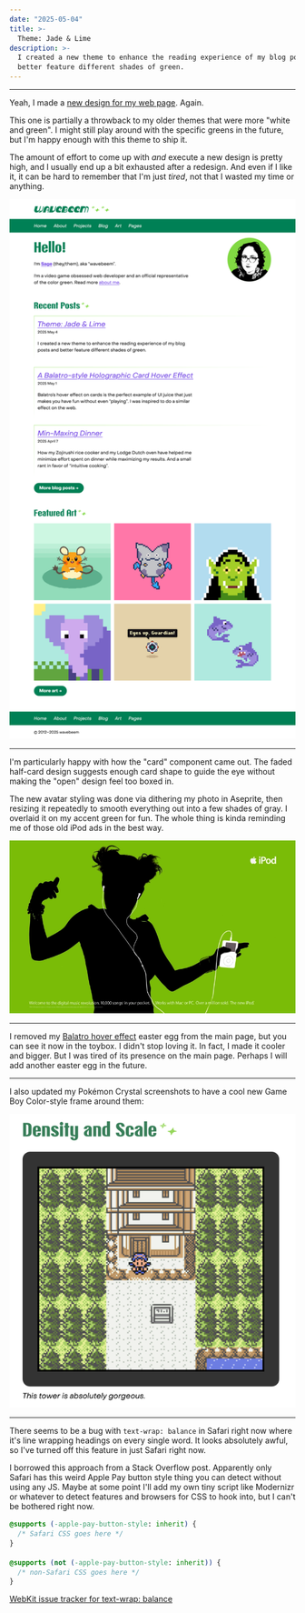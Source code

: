 ```yaml
---
date: "2025-05-04"
title: >-
  Theme: Jade & Lime
description: >-
  I created a new theme to enhance the reading experience of my blog posts and
  better feature different shades of green.
---
```


---

Yeah, I made a [new design for my web page](/past-designs/). Again.

This one is partially a throwback to my older themes that were more "white and
green". I might still play around with the specific greens in the future, but
I'm happy enough with this theme to ship it.

The amount of effort to come up with _and_ execute a new design is pretty high,
and I usually end up a bit exhausted after a redesign. And even if I like it, it
can be hard to remember that I'm just _tired_, not that I wasted my time or
anything.

![](./assets//jade-and-lime.webp)

---

I'm particularly happy with how the "card" component came out. The faded
half-card design suggests enough card shape to guide the eye without making the
"open" design feel too boxed in.

The new avatar styling was done via dithering my photo in Aseprite, then
resizing it repeatedly to smooth everything out into a few shades of gray. I
overlaid it on my accent green for fun. The whole thing is kinda reminding me of
those old iPod ads in the best way.

![](./assets/ipod.webp)

---

I removed my [Balatro hover effect](/toybox/2025/balatro/) easter egg from the
main page, but you can see it now in the toybox. I didn't stop loving it. In
fact, I made it cooler and bigger. But I was tired of its presence on the main
page. Perhaps I will add another easter egg in the future.

---

I also updated my Pokémon Crystal screenshots to have a cool new Game Boy
Color-style frame around them:

![](./assets/gbc.webp)

---

There seems to be a bug with `text-wrap: balance` in Safari right now where it's
line wrapping headings on every single word. It looks absolutely awful, so I've
turned off this feature in just Safari right now.

I borrowed this approach from a Stack Overflow post. Apparently only Safari has
this weird Apple Pay button style thing you can detect without using any JS.
Maybe at some point I'll add my own tiny script like Modernizr or whatever to
detect features and browsers for CSS to hook into, but I can't be bothered right
now.

```css
@supports (-apple-pay-button-style: inherit) {
  /* Safari CSS goes here */
}

@supports (not (-apple-pay-button-style: inherit)) {
  /* non-Safari CSS goes here */
}
```

[WebKit issue tracker for text-wrap: balance](https://bugs.webkit.org/show_bug.cgi?id=249840)
